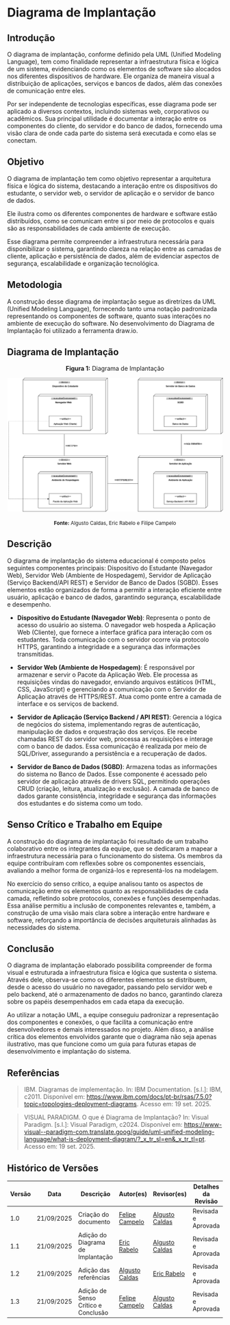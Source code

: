 # Diagrama de Implantação 

## Introdução 

O diagrama de implantação, conforme definido pela UML (Unified Modeling Language), tem como finalidade representar a infraestrutura física e lógica de um sistema, evidenciando como os elementos de software são alocados nos diferentes dispositivos de hardware. Ele organiza de maneira visual a distribuição de aplicações, serviços e bancos de dados, além das conexões de comunicação entre eles.

Por ser independente de tecnologias específicas, esse diagrama pode ser aplicado a diversos contextos, incluindo sistemas web, corporativos ou acadêmicos. Sua principal utilidade é documentar a interação entre os componentes do cliente, do servidor e do banco de dados, fornecendo uma visão clara de onde cada parte do sistema será executada e como elas se conectam.

## Objetivo

O diagrama de implantação tem como objetivo representar a arquitetura física e lógica do sistema, destacando a interação entre os dispositivos do estudante, o servidor web, o servidor de aplicação e o servidor de banco de dados. 

Ele ilustra como os diferentes componentes de hardware e software estão distribuídos, como se comunicam entre si por meio de protocolos e quais são as responsabilidades de cada ambiente de execução.

Esse diagrama permite compreender a infraestrutura necessária para disponibilizar o sistema, garantindo clareza na relação entre as camadas de cliente, aplicação e persistência de dados, além de evidenciar aspectos de segurança, escalabilidade e organização tecnológica.

## Metodologia 

A construção desse diagrama de implantação segue as diretrizes da UML (Unified Modeling Language), fornecendo tanto uma notação padronizada representando os componentes de software, quanto suas interações no ambiente de execução do software. No desenvolvimento do Diagrama de Implantação foi utilizado a ferramenta draw.io. 


## Diagrama de Implantação


<p align="center" style="font-size: 12;"><b>Figura 1:</b> Diagrama de Implantação</p>

![Diagrama_de_Implantação](/../Assets/implantacao.png)

<p align="center" style="font-size: 12;"><small><b>Fonte:</b>  Algusto Caldas, Eric Rabelo e Filipe Campelo</small></p>


## Descrição

O diagrama de implantação do sistema educacional é composto pelos seguintes componentes principais: Dispositivo do Estudante (Navegador Web), Servidor Web (Ambiente de Hospedagem), Servidor de Aplicação (Serviço Backend/API REST) e Servidor de Banco de Dados (SGBD). Esses elementos estão organizados de forma a permitir a interação eficiente entre usuário, aplicação e banco de dados, garantindo segurança, escalabilidade e desempenho.

- **Dispositivo do Estudante (Navegador Web)**:
Representa o ponto de acesso do usuário ao sistema. O navegador web hospeda a Aplicação Web (Cliente), que fornece a interface gráfica para interação com os estudantes. Toda comunicação com o servidor ocorre via protocolo HTTPS, garantindo a integridade e a segurança das informações transmitidas.

- **Servidor Web (Ambiente de Hospedagem)**:
É responsável por armazenar e servir o Pacote da Aplicação Web. Ele processa as requisições vindas do navegador, enviando arquivos estáticos (HTML, CSS, JavaScript) e gerenciando a comunicação com o Servidor de Aplicação através de HTTPS/REST. Atua como ponte entre a camada de interface e os serviços de backend.

- **Servidor de Aplicação (Serviço Backend / API REST)**:
Gerencia a lógica de negócios do sistema, implementando regras de autenticação, manipulação de dados e orquestração dos serviços. Ele recebe chamadas REST do servidor web, processa as requisições e interage com o banco de dados. Essa comunicação é realizada por meio de SQL/Driver, assegurando a persistência e a recuperação de dados.

- **Servidor de Banco de Dados (SGBD)**:
Armazena todas as informações do sistema no Banco de Dados. Esse componente é acessado pelo servidor de aplicação através de drivers SQL, permitindo operações CRUD (criação, leitura, atualização e exclusão). A camada de banco de dados garante consistência, integridade e segurança das informações dos estudantes e do sistema como um todo.

## Senso Crítico e Trabalho em Equipe

A construção do diagrama de implantação foi resultado de um trabalho colaborativo entre os integrantes da equipe, que se dedicaram a mapear a infraestrutura necessária para o funcionamento do sistema. Os membros da equipe contribuíram com reflexões sobre os componentes essenciais, avaliando a melhor forma de organizá-los e representá-los na modelagem.

No exercício do senso crítico, a equipe analisou tanto os aspectos de comunicação entre os elementos quanto as responsabilidades de cada camada, refletindo sobre protocolos, conexões e funções desempenhadas. Essa análise permitiu a inclusão de componentes relevantes e, também, a construção de uma visão mais clara sobre a interação entre hardware e software, reforçando a importância de decisões arquiteturais alinhadas às necessidades do sistema.

## Conclusão
O diagrama de implantação elaborado possibilita compreender de forma visual e estruturada a infraestrutura física e lógica que sustenta o sistema. Através dele, observa-se como os diferentes elementos se distribuem, desde o acesso do usuário no navegador, passando pelo servidor web e pelo backend, até o armazenamento de dados no banco, garantindo clareza sobre os papéis desempenhados em cada etapa da execução.

Ao utilizar a notação UML, a equipe conseguiu padronizar a representação dos componentes e conexões, o que facilita a comunicação entre desenvolvedores e demais interessados no projeto. Além disso, a análise crítica dos elementos envolvidos garante que o diagrama não seja apenas ilustrativo, mas que funcione como um guia para futuras etapas de desenvolvimento e implantação do sistema.

## Referências

> IBM. Diagramas de implementação. In: IBM Documentation. [s.l.]: IBM, c2011. Disponível em: https://www.ibm.com/docs/pt-br/rsas/7.5.0?topic=topologies-deployment-diagrams. Acesso em: 19 set. 2025.

> VISUAL PARADIGM. O que é Diagrama de Implantação? In: Visual Paradigm. [s.l.]: Visual Paradigm, c2024. Disponível em: https://www-visual--paradigm-com.translate.goog/guide/uml-unified-modeling-language/what-is-deployment-diagram/?_x_tr_sl=en&_x_tr_tl=pt. Acesso em: 19 set. 2025.



## Histórico de Versões

| Versão | Data | Descrição | Autor(es) | Revisor(es) | Detalhes da Revisão |
| -- | -- | -- | -- | -- | -- |
| 1.0 | 21/09/2025 | Criação do documento | [Felipe Campelo](https://github.com/felipeacampelo) | [Algusto Caldas](https://github.com/Algusto-RC)  | Revisada e Aprovada |
| 1.1 | 21/09/2025 | Adição do Diagrama de Implantação | [Eric Rabelo](https://github.com/rabelzx) | [Algusto Caldas](https://github.com/Algusto-RC)  | Revisada e Aprovada |
| 1.2 | 21/09/2025 | Adição das referências | [Algusto Caldas](https://github.com/Algusto-RC)  |  [Eric Rabelo](https://github.com/rabelzx)  | Revisada e Aprovada |
| 1.3 | 21/09/2025 | Adição de Senso Crítico e Conclusão| [Felipe Campelo](https://github.com/felipeacampelo) | [Algusto Caldas](https://github.com/Algusto-RC) | Revisada e Aprovada |